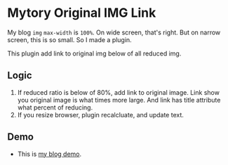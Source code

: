 Mytory Original IMG Link
========================

My blog `img` `max-width` is `100%`. On wide screen, that's right. But on narrow screen, this is so small. So I made a plugin.

This plugin add link to original img below of all reduced img.

Logic
-----

1. If reduced ratio is below of 80%, add link to original image. Link show you original image is what times more large. And link has title attribute what percent of reducing.
2. If you resize browser, plugin recalcluate, and update text.

Demo
----

* This is [my blog demo](http://mytory.net/archives/2118).